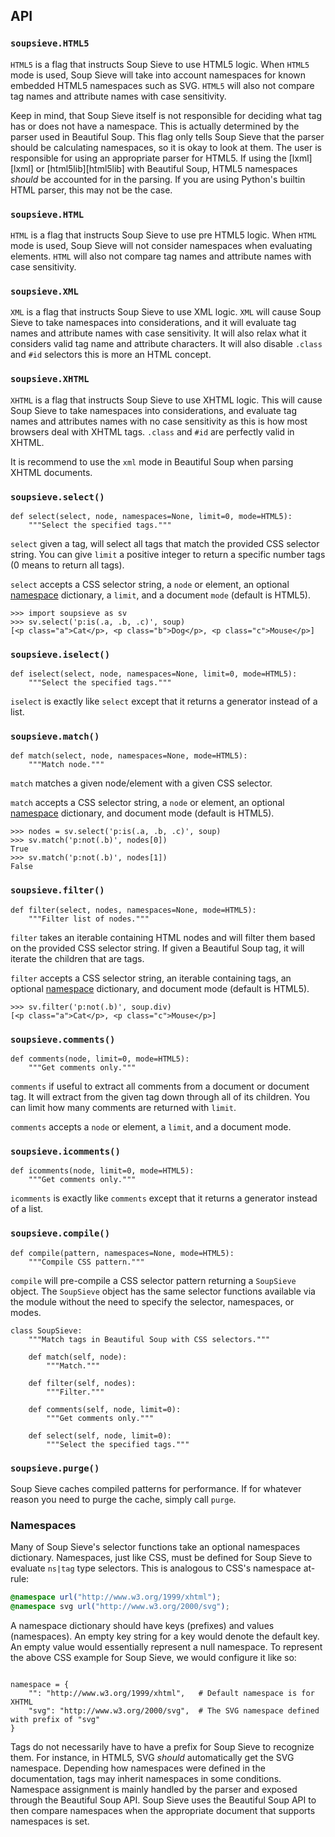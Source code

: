 ## API

### `soupsieve.HTML5`

`HTML5` is a flag that instructs Soup Sieve to use HTML5 logic. When `HTML5` mode is used, Soup Sieve will take into account namespaces for known embedded HTML5 namespaces such as SVG. `HTML5` will also not compare tag names and attribute names with case sensitivity.

Keep in mind, that Soup Sieve itself is not responsible for deciding what tag has or does not have a namespace.  This is actually determined by the parser used in Beautiful Soup. This flag only tells Soup Sieve that the parser should be calculating namespaces, so it is okay to look at them. The user is responsible for using an appropriate parser for HTML5.  If using the [lxml][lxml] or [html5lib][html5lib] with Beautiful Soup, HTML5 namespaces *should* be accounted for in the parsing. If you are using Python's builtin HTML parser, this may not be the case.

### `soupsieve.HTML`

`HTML` is a flag that instructs Soup Sieve to use pre HTML5 logic. When `HTML` mode is used, Soup Sieve will not consider namespaces when evaluating elements. `HTML` will also not compare tag names  and attribute names with case sensitivity.

### `soupsieve.XML`

`XML` is a flag that instructs Soup Sieve to use XML logic. `XML` will cause Soup Sieve to take namespaces into considerations, and it will evaluate tag names and attribute names with case sensitivity. It will also relax what it considers valid tag name and attribute characters. It will also disable `.class` and `#id` selectors this is more an HTML concept.

### `soupsieve.XHTML`

`XHTML` is a flag that instructs Soup Sieve to use XHTML logic. This will cause Soup Sieve to take namespaces into considerations, and evaluate tag names and attributes names with no case sensitivity as this is how most browsers deal with XHTML tags. `.class` and `#id` are perfectly valid in XHTML.

It is recommend to use the `xml` mode in Beautiful Soup when parsing XHTML documents.

### `soupsieve.select()`

```py3
def select(select, node, namespaces=None, limit=0, mode=HTML5):
    """Select the specified tags."""
```

`select` given a tag, will select all tags that match the provided CSS selector string. You can give `limit` a positive integer to return a specific number tags (0 means to return all tags).

`select` accepts a CSS selector string, a `node` or element, an optional [namespace](#namespaces) dictionary, a `limit`, and a document `mode` (default is HTML5).

```pycon3
>>> import soupsieve as sv
>>> sv.select('p:is(.a, .b, .c)', soup)
[<p class="a">Cat</p>, <p class="b">Dog</p>, <p class="c">Mouse</p>]
```

### `soupsieve.iselect()`

```py3
def iselect(select, node, namespaces=None, limit=0, mode=HTML5):
    """Select the specified tags."""
```

`iselect` is exactly like `select` except that it returns a generator instead of a list.

### `soupsieve.match()`

```py3
def match(select, node, namespaces=None, mode=HTML5):
    """Match node."""
```

`match` matches a given node/element with a given CSS selector.

`match` accepts a CSS selector string, a `node` or element, an optional [namespace](#namespaces) dictionary, and document mode (default is HTML5).

```pycon3
>>> nodes = sv.select('p:is(.a, .b, .c)', soup)
>>> sv.match('p:not(.b)', nodes[0])
True
>>> sv.match('p:not(.b)', nodes[1])
False
```

### `soupsieve.filter()`

```py3
def filter(select, nodes, namespaces=None, mode=HTML5):
    """Filter list of nodes."""
```

`filter` takes an iterable containing HTML nodes and will filter them based on the provided CSS selector string. If given a Beautiful Soup tag, it will iterate the children that are tags.

`filter` accepts a CSS selector string, an iterable containing tags, an optional [namespace](#namespaces) dictionary, and document mode (default is HTML5).

```pycon3
>>> sv.filter('p:not(.b)', soup.div)
[<p class="a">Cat</p>, <p class="c">Mouse</p>]
```

### `soupsieve.comments()`

```
def comments(node, limit=0, mode=HTML5):
    """Get comments only."""
```

`comments` if useful to extract all comments from a document or document tag. It will extract from the given tag down through all of its children.  You can limit how many comments are returned with `limit`.

`comments` accepts a `node` or element, a `limit`, and a document mode.

### `soupsieve.icomments()`

```
def icomments(node, limit=0, mode=HTML5):
    """Get comments only."""
```

`icomments` is exactly like `comments` except that it returns a generator instead of a list.

### `soupsieve.compile()`

```py3
def compile(pattern, namespaces=None, mode=HTML5):
    """Compile CSS pattern."""
```

`compile` will pre-compile a CSS selector pattern returning a `SoupSieve` object. The `SoupSieve` object has the same selector functions available via the module without the need to specify the selector, namespaces, or modes.

```py3
class SoupSieve:
    """Match tags in Beautiful Soup with CSS selectors."""

    def match(self, node):
        """Match."""

    def filter(self, nodes):
        """Filter."""

    def comments(self, node, limit=0):
        """Get comments only."""

    def select(self, node, limit=0):
        """Select the specified tags."""
```

### `soupsieve.purge()`

Soup Sieve caches compiled patterns for performance. If for whatever reason you need to purge the cache, simply call `purge`.


### Namespaces

Many of Soup Sieve's selector functions take an optional namespaces dictionary. Namespaces, just like CSS, must be defined for Soup Sieve to evaluate `ns|tag` type selectors. This is analogous to CSS's namespace at-rule:

```css
@namespace url("http://www.w3.org/1999/xhtml");
@namespace svg url("http://www.w3.org/2000/svg");
```

A namespace dictionary should have keys (prefixes) and values (namespaces). An empty key string for a key would denote the default key.  An empty value would essentially represent a null namespace.  To represent the above CSS example for Soup Sieve, we would configure it like so:

```py3

namespace = {
    "": "http://www.w3.org/1999/xhtml",   # Default namespace is for XHTML
    "svg": "http://www.w3.org/2000/svg",  # The SVG namespace defined with prefix of "svg"
}
```

Tags do not necessarily have to have a prefix for Soup Sieve to recognize them.  For instance, in HTML5, SVG *should* automatically get the SVG namespace. Depending how namespaces were defined in the documentation, tags may inherit namespaces in some conditions.  Namespace assignment is mainly handled by the parser and exposed through the Beautiful Soup API. Soup Sieve uses the Beautiful Soup API to then compare namespaces when the appropriate document that supports namespaces is set.
